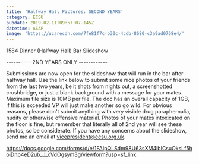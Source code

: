 ```yaml
---
title: 'Halfway Hall Pictures: SECOND YEARS'
category: ECSU
pubdate: 2019-02-11T09:57:07.145Z
datetime: ASAP
image: 'https://ucarecdn.com/7fe81f7c-b30c-4cdb-8680-c3a9ad0768e4/'
---
```

1584 Dinner (Halfway Hall) Bar Slideshow

\-----------2ND YEARS ONLY ------------           

Submissions are now open for the slideshow that will run in the bar after halfway hall. Use the link below to submit some nice photos of your friends from the last two years, be it shots from nights out, a screenshotted crushbridge, or just a blank background with a message for your mates. Maximum  file size is 10MB per file. The doc has an overall capacity of 1GB, if this is exceeded VP will just make another so go wild. For obvious reasons, please don't submit anything with very visible drug paraphernalia, nudity or otherwise offensive material. Photos of your mates intoxicated on the floor is fine, but remember that literally all of 2nd year will see these photos, so be considerate. If you have any concerns about the slideshow, send me an email at vicepresident@ecsu.org.uk.

https://docs.google.com/forms/d/e/1FAIpQLSdm98U63sXM4ibICsuOksLf5hoiDnp4eD2ub_J_oVdOgsym3g/viewform?usp=sf_link
